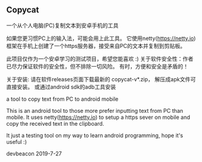 ## Copycat ##
一个从个人电脑(PC)复制文本到安卓手机的工具

如果您更习惯PC上的输入法，可能会用上此工具。
它使用netty(https://netty.io)框架在手机上创建了一个https服务器，接受来自PC的文本并复制到剪贴板。

此项目仅作为一个安卓学习的测试项目，希望您能喜欢 :)
关于软件安全性：作者已尽力保证软件的安全性，但不排除一切风险。
有时，方便和安全是矛盾的！

关于安装:
请在软件releases页面下载最新的 copycat-v*.zip， 解压成apk文件可直接安装。
或通过android sdk的adb工具安装


a tool to copy text from PC to android mobile

This is an android tool to those more prefer inputting text from PC than mobile.
It uses netty(https://netty.io) to setup a https sever on mobile and copy the received text
in the clipboard.

It just a testing tool on my way to learn android programming, hope it's useful :)

devbeacon 2019-7-27


